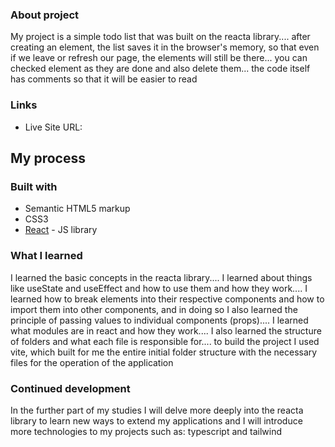 ### About project

My project is a simple todo list that was built on the reacta library.... after creating an element, the list saves it in the browser's memory, so that even if we leave or refresh our page, the elements will still be there... you can checked element as they are done and also delete them... the code itself has comments so that it will be easier to read

### Links

- Live Site URL: 

## My process

### Built with

- Semantic HTML5 markup
- CSS3
- [React](https://reactjs.org/) - JS library

### What I learned

I learned the basic concepts in the reacta library.... I learned about things like useState and useEffect and how to use them and how they work.... I learned how to break elements into their respective components and how to import them into other components, and in doing so I also learned the principle of passing values to individual components (props).... I learned what modules are in react and how they work.... I also learned the structure of folders and what each file is responsible for.... to build the project I used vite, which built for me the entire initial folder structure with the necessary files for the operation of the application

### Continued development

In the further part of my studies I will delve more deeply into the reacta library to learn new ways to extend my applications and I will introduce more technologies to my projects such as: typescript and tailwind 
